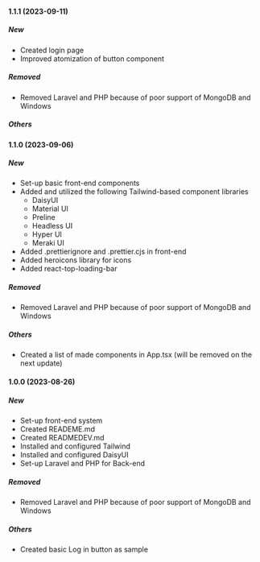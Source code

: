 #### 1.1.1 (2023-09-11)

##### New

- Created login page
- Improved atomization of button component

##### Removed

- Removed Laravel and PHP because of poor support of MongoDB and Windows

##### Others

#### 1.1.0 (2023-09-06)

##### New

- Set-up basic front-end components
- Added and utilized the following Tailwind-based component libraries
  - DaisyUI
  - Material UI
  - Preline
  - Headless UI
  - Hyper UI
  - Meraki UI
- Added .prettierignore and .prettier.cjs in front-end
- Added heroicons library for icons
- Added react-top-loading-bar

##### Removed

- Removed Laravel and PHP because of poor support of MongoDB and Windows

##### Others

- Created a list of made components in App.tsx (will be removed on the next update)

#### 1.0.0 (2023-08-26)

##### New

- Set-up front-end system
- Created READEME.md
- Created READMEDEV.md
- Installed and configured Tailwind
- Installed and configured DaisyUI
- Set-up Laravel and PHP for Back-end

##### Removed

- Removed Laravel and PHP because of poor support of MongoDB and Windows

##### Others

- Created basic Log in button as sample

